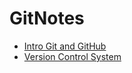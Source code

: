 # GitNotes

* [Intro Git and GitHub](https://medium.com/@ObitoUchia/intro-to-git-and-github-d44d0f8d5df8)
* [Version Control System](https://medium.com/@ObitoUchia/everything-you-need-to-know-about-git-7742c2b43cae)
